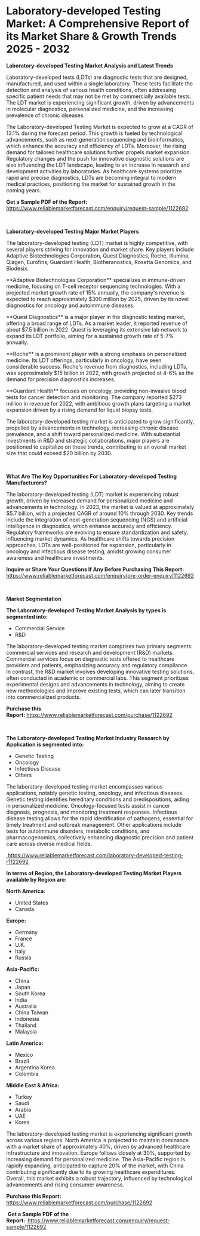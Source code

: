 <p><h1>Laboratory-developed Testing Market: A Comprehensive Report of its Market Share & Growth Trends 2025 - 2032</h1></p><p><strong>Laboratory-developed Testing Market Analysis and Latest Trends</strong></p>
<p><p>Laboratory-developed tests (LDTs) are diagnostic tests that are designed, manufactured, and used within a single laboratory. These tests facilitate the detection and analysis of various health conditions, often addressing specific patient needs that may not be met by commercially available tests. The LDT market is experiencing significant growth, driven by advancements in molecular diagnostics, personalized medicine, and the increasing prevalence of chronic diseases.</p><p>The Laboratory-developed Testing Market is expected to grow at a CAGR of 13.1% during the forecast period. This growth is fueled by technological advancements, such as next-generation sequencing and bioinformatics, which enhance the accuracy and efficiency of LDTs. Moreover, the rising demand for tailored healthcare solutions further propels market expansion. Regulatory changes and the push for innovative diagnostic solutions are also influencing the LDT landscape, leading to an increase in research and development activities by laboratories. As healthcare systems prioritize rapid and precise diagnostics, LDTs are becoming integral to modern medical practices, positioning the market for sustained growth in the coming years.</p></p>
<p><strong>Get a Sample PDF of the Report:&nbsp;</strong> <a href="https://www.reliablemarketforecast.com/enquiry/request-sample/1122692?utm_campaign=2533&utm_medium=2&utm_source=Github&utm_content=ia&utm_term=13042025&utm_id=laboratory-developed-testing">https://www.reliablemarketforecast.com/enquiry/request-sample/1122692</a></p>
<p>&nbsp;</p>
<p><strong>Laboratory-developed Testing Major Market Players</strong></p>
<p><p>The laboratory-developed testing (LDT) market is highly competitive, with several players striving for innovation and market share. Key players include Adaptive Biotechnologies Corporation, Quest Diagnostics, Roche, Illumina, Qiagen, Eurofins, Guardant Health, Biotheranostics, Rosetta Genomics, and Biodesix.</p><p>**Adaptive Biotechnologies Corporation** specializes in immune-driven medicine, focusing on T-cell receptor sequencing technologies. With a projected market growth rate of 15% annually, the company's revenue is expected to reach approximately $300 million by 2025, driven by its novel diagnostics for oncology and autoimmune diseases.</p><p>**Quest Diagnostics** is a major player in the diagnostic testing market, offering a broad range of LDTs. As a market leader, it reported revenue of about $7.5 billion in 2022. Quest is leveraging its extensive lab network to expand its LDT portfolio, aiming for a sustained growth rate of 5-7% annually.</p><p>**Roche** is a prominent player with a strong emphasis on personalized medicine. Its LDT offerings, particularly in oncology, have seen considerable success. Roche's revenue from diagnostics, including LDTs, was approximately $15 billion in 2022, with growth projected at 4-6% as the demand for precision diagnostics increases.</p><p>**Guardant Health** focuses on oncology, providing non-invasive blood tests for cancer detection and monitoring. The company reported $273 million in revenue for 2022, with ambitious growth plans targeting a market expansion driven by a rising demand for liquid biopsy tests.</p><p>The laboratory-developed testing market is anticipated to grow significantly, propelled by advancements in technology, increasing chronic disease prevalence, and a shift toward personalized medicine. With substantial investments in R&D and strategic collaborations, major players are positioned to capitalize on these trends, contributing to an overall market size that could exceed $20 billion by 2030.</p></p>
<p>&nbsp;</p>
<p><strong>What Are The Key Opportunities For Laboratory-developed Testing Manufacturers?</strong></p>
<p><p>The laboratory-developed testing (LDT) market is experiencing robust growth, driven by increased demand for personalized medicine and advancements in technology. In 2023, the market is valued at approximately $5.7 billion, with a projected CAGR of around 10% through 2030. Key trends include the integration of next-generation sequencing (NGS) and artificial intelligence in diagnostics, which enhance accuracy and efficiency. Regulatory frameworks are evolving to ensure standardization and safety, influencing market dynamics. As healthcare shifts towards precision approaches, LDTs are well-positioned for expansion, particularly in oncology and infectious disease testing, amidst growing consumer awareness and healthcare investments.</p></p>
<p><strong>Inquire or Share Your Questions If Any Before Purchasing This Report:</strong> <a href="https://www.reliablemarketforecast.com/enquiry/pre-order-enquiry/1122692?utm_campaign=2533&utm_medium=2&utm_source=Github&utm_content=ia&utm_term=13042025&utm_id=laboratory-developed-testing">https://www.reliablemarketforecast.com/enquiry/pre-order-enquiry/1122692</a></p>
<p>&nbsp;</p>
<p><strong>Market Segmentation</strong></p>
<p><strong>The Laboratory-developed Testing Market Analysis by types is segmented into:</strong></p>
<p><ul><li>Commercial Service</li><li>R&D</li></ul></p>
<p><p>The laboratory-developed testing market comprises two primary segments: commercial services and research and development (R&D) markets. Commercial services focus on diagnostic tests offered to healthcare providers and patients, emphasizing accuracy and regulatory compliance. In contrast, the R&D market involves developing innovative testing solutions, often conducted in academic or commercial labs. This segment prioritizes experimental designs and advancements in technology, aiming to create new methodologies and improve existing tests, which can later transition into commercialized products.</p></p>
<p><strong>Purchase this Report:&nbsp;</strong><a href="https://www.reliablemarketforecast.com/purchase/1122692?utm_campaign=2533&utm_medium=2&utm_source=Github&utm_content=ia&utm_term=13042025&utm_id=laboratory-developed-testing">https://www.reliablemarketforecast.com/purchase/1122692</a></p>
<p>&nbsp;</p>
<p><strong>The Laboratory-developed Testing Market Industry Research by Application is segmented into:</strong></p>
<p><ul><li>Genetic Testing</li><li>Oncology</li><li>Infectious Disease</li><li>Others</li></ul></p>
<p><p>The laboratory-developed testing market encompasses various applications, notably genetic testing, oncology, and infectious diseases. Genetic testing identifies hereditary conditions and predispositions, aiding in personalized medicine. Oncology-focused tests assist in cancer diagnosis, prognosis, and monitoring treatment responses. Infectious disease testing allows for the rapid identification of pathogens, essential for timely treatment and outbreak management. Other applications include tests for autoimmune disorders, metabolic conditions, and pharmacogenomics, collectively enhancing diagnostic precision and patient care across diverse medical fields.</p></p>
<p><a href="https://www.reliablemarketforecast.com/laboratory-developed-testing-r1122692?utm_campaign=2533&utm_medium=2&utm_source=Github&utm_content=ia&utm_term=13042025&utm_id=laboratory-developed-testing">&nbsp;https://www.reliablemarketforecast.com/laboratory-developed-testing-r1122692</a></p>
<p><strong>In terms of Region, the Laboratory-developed Testing Market Players available by Region are:</strong></p>
<p>
    <p> <strong> North America: </strong>
        <ul>
            <li>United States</li>
            <li>Canada</li>
        </ul>
        </p> 
    <p> <strong> Europe: </strong>
        <ul>
            <li>Germany</li>
            <li>France</li>
            <li>U.K.</li>
            <li>Italy</li>
            <li>Russia</li>
        </ul>
        </p> 
    <p> <strong> Asia-Pacific: </strong>
        <ul>
            <li>China</li>
            <li>Japan</li>
            <li>South Korea</li>
            <li>India</li>
            <li>Australia</li>
            <li>China Taiwan</li>
            <li>Indonesia</li>
            <li>Thailand</li>
            <li>Malaysia</li>
        </ul>
        </p> 
    <p> <strong> Latin America: </strong>
        <ul>
            <li>Mexico</li>
            <li>Brazil</li>
            <li>Argentina Korea</li>
            <li>Colombia</li>
        </ul>
        </p> 
    <p> <strong> Middle East & Africa: </strong>
        <ul>
            <li>Turkey</li>
            <li>Saudi</li>
            <li>Arabia</li>
            <li>UAE</li>
            <li>Korea</li>
        </ul>
    </p>
    </p>
<p><p>The laboratory-developed testing market is experiencing significant growth across various regions. North America is projected to maintain dominance with a market share of approximately 40%, driven by advanced healthcare infrastructure and innovation. Europe follows closely at 30%, supported by increasing demand for personalized medicine. The Asia-Pacific region is rapidly expanding, anticipated to capture 20% of the market, with China contributing significantly due to its growing healthcare expenditures. Overall, this market exhibits a robust trajectory, influenced by technological advancements and rising consumer awareness.</p></p>
<p><strong>Purchase this Report: </strong><a href="https://www.reliablemarketforecast.com/purchase/1122692?utm_campaign=2533&utm_medium=2&utm_source=Github&utm_content=ia&utm_term=13042025&utm_id=laboratory-developed-testing">https://www.reliablemarketforecast.com/purchase/1122692</a></p>
<p>&nbsp;<strong>Get a Sample PDF of the Report:&nbsp;&nbsp;</strong><a href="https://www.reliablemarketforecast.com/enquiry/request-sample/1122692?utm_campaign=2533&utm_medium=2&utm_source=Github&utm_content=ia&utm_term=13042025&utm_id=laboratory-developed-testing">https://www.reliablemarketforecast.com/enquiry/request-sample/1122692</a></p>
<p><strong></strong></p>
<p><p></p><p></p><p></p></p>
